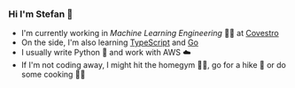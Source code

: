 ### Hi I'm Stefan 👋

* I'm currently working in *Machine Learning Engineering* 👨‍💻 at [Covestro](https://www.covestro.com)
* On the side, I'm also learning [TypeScript](https://www.typescriptlang.org) and [Go](https://go.dev)
* I usually write Python 🐍 and work with AWS ☁️
* If I'm not coding away, I might hit the homegym 🏋️‍♂️, go for a hike 🥾 or do some cooking 👨‍🍳

<!--
**slangenbach/slangenbach** is a ✨ _special_ ✨ repository because its `README.md` (this file) appears on your GitHub profile.

Here are some ideas to get you started:

- 🔭 I’m currently working on ...
- 🌱 I’m currently learning ...
- 👯 I’m looking to collaborate on ...
- 🤔 I’m looking for help with ...
- 💬 Ask me about ...
- 📫 How to reach me: ...
- 😄 Pronouns: ...
- ⚡ Fun fact: ...
-->
